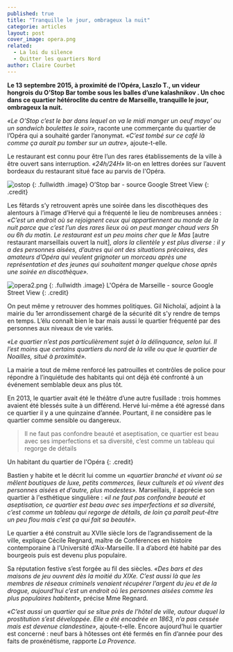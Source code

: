 ```yaml
---
published: true
title: "Tranquille le jour, ombrageux la nuit"
categorie: articles
layout: post
cover_image: opera.png
related: 
  - La loi du silence
  - Quitter les quartiers Nord
author: Claire Courbet
---
```





**Le 13 septembre 2015, à proximité de l’Opéra, Laszlo T., un videur hongrois du O’Stop Bar tombe sous les balles d’une kalashnikov . Un choc dans ce quartier hétéroclite du centre de Marseille, tranquille le jour, ombrageux la nuit.**

_«Le O’Stop c’est le bar dans lequel on va le midi manger un oeuf mayo’ ou un sandwich boulettes le soir»,_ raconte une commerçante du quartier de l’Opéra qui a souhaité garder l’anonymat. _«C’est tombé sur ce café là comme ça aurait pu tomber sur un autre»,_ ajoute-t-elle. 

Le restaurant est connu pour être l’un des rares établissements de la ville à être ouvert sans interruption. _«24h/24H»_ lit-on en lettres dorées sur l’auvent bordeaux du restaurant situé face au parvis de l'Opéra.

![ostop]({{site.baseurl}}/img/o%20stop.png)
{: .fullwidth .image}
O’Stop bar - source Google Street View
{: .credit}


Les fêtards s’y retrouvent après une soirée dans les discothèques des alentours à l’image d’Hervé qui a fréquenté le lieu de nombreuses années : _«C’est un endroit où se rejoignent ceux qui appartiennent au monde de la nuit parce que c’est l’un des rares lieux où on peut manger chaud vers 5h ou 6h du matin. Le restaurant est un peu moins cher que le Mas_ [autre restaurant marseillais ouvert la nuit], _alors la clientèle y est plus diverse : il y a des personnes aisées, d’autres qui ont des situations précaires, des amateurs d’Opéra qui veulent grignoter un morceau après une représentation et des jeunes qui souhaitent manger quelque chose après une soirée en discothèque»._

![opera2.png]({{site.baseurl}}/img/opera2.png)
{: .fullwidth .image}
L'Opéra de Marseille - source Google Street View
{: .credit}


On peut même y retrouver des hommes politiques. Gil Nicholaï, adjoint à la mairie du 1er arrondissement chargé de la sécurité dit s'y rendre de temps en temps. L’élu connaît bien le bar mais aussi le quartier fréquenté par des personnes aux niveaux de vie variés.

_«Le quartier n’est pas particulièrement sujet à la délinquance, selon lui. Il l’est moins que certains quartiers du nord de la ville ou que le quartier de Noailles, situé à proximité»._ 

La mairie a tout de même renforcé les patrouilles et contrôles de police pour répondre à l’inquiétude des habitants qui ont déjà été confronté à un événement semblable deux ans plus tôt. 

En 2013, le quartier avait  été le théâtre d’une autre fusillade : trois hommes avaient été blessés suite à un différend. Hervé lui-même a été agressé dans ce quartier il y a une quinzaine d’année. Pourtant, il ne considère pas le quartier comme sensible ou dangereux. 

> Il ne faut pas confondre beauté et aseptisation, ce quartier est beau avec ses imperfections et sa diversité, c’est comme un tableau qui regorge de détails

Un habitant du quartier de l'Opéra
{: .credit}

Bastien y habite et le décrit lui comme un _«quartier branché et vivant où se mêlent boutiques de luxe, petits commerces, lieux culturels et où vivent des personnes aisées et d’autre, plus modestes»._ Marseillais, il apprécie son quartier à l'esthétique singulière : _«il ne faut pas confondre beauté et aseptisation, ce quartier est beau avec ses imperfections et sa diversité, c’est comme un tableau qui regorge de détails, de loin ça paraît peut-être un peu flou mais c’est ça qui fait sa beauté»._

Le quartier a été construit au XVIIe siècle lors de l’agrandissement de la ville, explique Cécile Regnard, maître de Conférences en histoire contemporaine à l’Université d’Aix-Marseille. Il a d’abord été habité par des bourgeois puis est devenu plus populaire. 

Sa réputation festive s’est forgée au fil des siècles. _«Des bars et des maisons de jeu ouvrent dès la moitié du XIXe. C’est aussi là que les membres de réseaux criminels venaient récupérer l’argent du jeu et de la drogue, aujourd’hui c’est un endroit où les personnes aisées comme les plus populaires habitent»,_ précise Mme Regnard. 

_«C’est aussi un quartier qui se situe près de l’hôtel de ville, autour duquel la prostitution s’est développée. Elle a été encadrée en 1863, n’a pas cessée mais est devenue clandestine»,_ ajoute-t-elle. Encore aujourd’hui le quartier est concerné : neuf bars à hôtesses ont été fermés en fin d’année pour des faits de proxénétisme, rapporte _La Provence._ 

